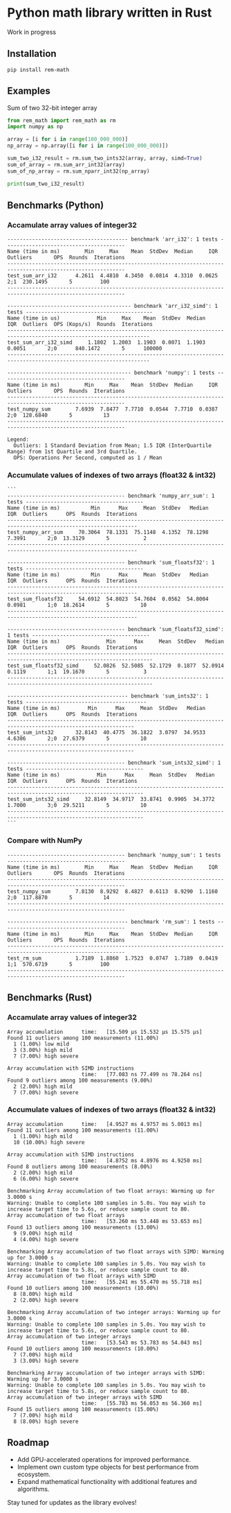 # Python math library written in Rust

Work in progress

## Installation
`pip install rem-math`

## Examples
Sum of two 32-bit integer array
```py
from rem_math import rem_math as rm
import numpy as np

array = [i for i in range(100_000_000)]
np_array = np.array([i for i in range(100_000_000)])

sum_two_i32_result = rm.sum_two_ints32(array, array, simd=True)
sum_of_array = rm.sum_arr_int32(array)
sum_of_np_array = rm.sum_nparr_int32(np_array)

print(sum_two_i32_result)
```

## Benchmarks (Python)

### Accamulate array values of integer32
  ```
  --------------------------------------- benchmark 'arr_i32': 1 tests ---------------------------------------
  Name (time in ms)        Min     Max    Mean  StdDev  Median     IQR  Outliers       OPS  Rounds  Iterations
  ------------------------------------------------------------------------------------------------------------
  test_sum_arr_i32      4.2611  4.4810  4.3450  0.0814  4.3310  0.0625       2;1  230.1495       5         100
  ------------------------------------------------------------------------------------------------------------

  ---------------------------------------- benchmark 'arr_i32_simd': 1 tests -----------------------------------------
  Name (time in us)            Min     Max    Mean  StdDev  Median     IQR  Outliers  OPS (Kops/s)  Rounds  Iterations
  --------------------------------------------------------------------------------------------------------------------
  test_sum_arr_i32_simd     1.1802  1.2003  1.1903  0.0071  1.1903  0.0051       2;0      840.1472       5      100000
  --------------------------------------------------------------------------------------------------------------------

  ---------------------------------------- benchmark 'numpy': 1 tests ----------------------------------------
  Name (time in ms)        Min     Max    Mean  StdDev  Median     IQR  Outliers       OPS  Rounds  Iterations
  ------------------------------------------------------------------------------------------------------------
  test_numpy_sum        7.6939  7.8477  7.7710  0.0544  7.7710  0.0387       2;0  128.6840       5          13
  ------------------------------------------------------------------------------------------------------------

  Legend:
    Outliers: 1 Standard Deviation from Mean; 1.5 IQR (InterQuartile Range) from 1st Quartile and 3rd Quartile.
    OPS: Operations Per Second, computed as 1 / Mean
  ```
### Accumulate values of indexes of two arrays (float32 & int32)
    ```
    -------------------------------------- benchmark 'numpy_arr_sum': 1 tests --------------------------------------
    Name (time in ms)          Min      Max     Mean  StdDev   Median     IQR  Outliers      OPS  Rounds  Iterations
    ----------------------------------------------------------------------------------------------------------------
    test_numpy_arr_sum     70.3064  78.1331  75.1148  4.1352  78.1298  7.3991       2;0  13.3129       5           2
    ----------------------------------------------------------------------------------------------------------------
    
    -------------------------------------- benchmark 'sum_floatsf32': 1 tests --------------------------------------
    Name (time in ms)          Min      Max     Mean  StdDev   Median     IQR  Outliers      OPS  Rounds  Iterations
    ----------------------------------------------------------------------------------------------------------------
    test_sum_floatsf32     54.6912  54.8023  54.7604  0.0562  54.8004  0.0981       1;0  18.2614       5          10
    ----------------------------------------------------------------------------------------------------------------
    
    -------------------------------------- benchmark 'sum_floatsf32_simd': 1 tests --------------------------------------
    Name (time in ms)               Min      Max     Mean  StdDev   Median     IQR  Outliers      OPS  Rounds  Iterations
    ---------------------------------------------------------------------------------------------------------------------
    test_sum_floatsf32_simd     52.0826  52.5085  52.1729  0.1877  52.0914  0.1119       1;1  19.1670       5           3
    ---------------------------------------------------------------------------------------------------------------------
    
    --------------------------------------- benchmark 'sum_ints32': 1 tests ---------------------------------------
    Name (time in ms)         Min      Max     Mean  StdDev   Median     IQR  Outliers      OPS  Rounds  Iterations
    ---------------------------------------------------------------------------------------------------------------
    test_sum_ints32       32.8143  40.4775  36.1822  3.0797  34.9533  4.6386       2;0  27.6379       5          10
    ---------------------------------------------------------------------------------------------------------------
    
    -------------------------------------- benchmark 'sum_ints32_simd': 1 tests --------------------------------------
    Name (time in ms)            Min      Max     Mean  StdDev   Median     IQR  Outliers      OPS  Rounds  Iterations
    ------------------------------------------------------------------------------------------------------------------
    test_sum_ints32_simd     32.8149  34.9717  33.8741  0.9905  34.3772  1.7000       3;0  29.5211       5          10
    ------------------------------------------------------------------------------------------------------------------
    ```

### Compare with NumPy
    -------------------------------------- benchmark 'numpy_sum': 1 tests --------------------------------------
    Name (time in ms)        Min     Max    Mean  StdDev  Median     IQR  Outliers       OPS  Rounds  Iterations
    ------------------------------------------------------------------------------------------------------------
    test_numpy_sum        7.8130  8.9292  8.4827  0.6113  8.9290  1.1160       2;0  117.8870       5          14
    ------------------------------------------------------------------------------------------------------------

    --------------------------------------- benchmark 'rm_sum': 1 tests ----------------------------------------
    Name (time in ms)        Min     Max    Mean  StdDev  Median     IQR  Outliers       OPS  Rounds  Iterations
    ------------------------------------------------------------------------------------------------------------
    test_rm_sum           1.7189  1.8860  1.7523  0.0747  1.7189  0.0419       1;1  570.6719       5         100
    ------------------------------------------------------------------------------------------------------------

## Benchmarks (Rust)

### Accamulate array values of integer32
  ```
  Array accumulation      time:   [15.509 µs 15.532 µs 15.575 µs]
  Found 11 outliers among 100 measurements (11.00%)
    1 (1.00%) low mild
    3 (3.00%) high mild
    7 (7.00%) high severe

  Array accumulation with SIMD instructions
                          time:   [77.083 ns 77.499 ns 78.264 ns]
  Found 9 outliers among 100 measurements (9.00%)
    2 (2.00%) high mild
    7 (7.00%) high severe
  ```
### Accumulate values of indexes of two arrays (float32 & int32)
```angular2html
Array accumulation      time:   [4.9527 ms 4.9757 ms 5.0013 ms]
Found 11 outliers among 100 measurements (11.00%)
  1 (1.00%) high mild
  10 (10.00%) high severe

Array accumulation with SIMD instructions
                        time:   [4.8752 ms 4.8976 ms 4.9250 ms]
Found 8 outliers among 100 measurements (8.00%)
  2 (2.00%) high mild
  6 (6.00%) high severe

Benchmarking Array accumulation of two float arrays: Warming up for 3.0000 s
Warning: Unable to complete 100 samples in 5.0s. You may wish to increase target time to 5.6s, or reduce sample count to 80.
Array accumulation of two float arrays
                        time:   [53.260 ms 53.448 ms 53.653 ms]
Found 13 outliers among 100 measurements (13.00%)
  9 (9.00%) high mild
  4 (4.00%) high severe

Benchmarking Array accumulation of two float arrays with SIMD: Warming up for 3.0000 s
Warning: Unable to complete 100 samples in 5.0s. You may wish to increase target time to 5.8s, or reduce sample count to 80.
Array accumulation of two float arrays with SIMD
                        time:   [55.241 ms 55.470 ms 55.718 ms]
Found 10 outliers among 100 measurements (10.00%)
  8 (8.00%) high mild
  2 (2.00%) high severe

Benchmarking Array accumulation of two integer arrays: Warming up for 3.0000 s
Warning: Unable to complete 100 samples in 5.0s. You may wish to increase target time to 5.6s, or reduce sample count to 80.
Array accumulation of two integer arrays
                        time:   [53.543 ms 53.783 ms 54.043 ms]
Found 10 outliers among 100 measurements (10.00%)
  7 (7.00%) high mild
  3 (3.00%) high severe

Benchmarking Array accumulation of two integer arrays with SIMD: Warming up for 3.0000 s
Warning: Unable to complete 100 samples in 5.0s. You may wish to increase target time to 5.8s, or reduce sample count to 80.
Array accumulation of two integer arrays with SIMD
                        time:   [55.783 ms 56.053 ms 56.360 ms]
Found 15 outliers among 100 measurements (15.00%)
  7 (7.00%) high mild
  8 (8.00%) high severe
```

## Roadmap

- Add GPU-accelerated operations for improved performance.
- Implement own custom type objects for best performance from ecosystem.
- Expand mathematical functionality with additional features and algorithms.

Stay tuned for updates as the library evolves!